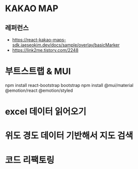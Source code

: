 # KAKAO MAP

## 레퍼런스
- https://react-kakao-maps-sdk.jaeseokim.dev/docs/sample/overlay/basicMarker
- https://link2me.tistory.com/2248


# 부트스트랩 & MUI 
npm install react-bootstrap bootstrap
npm install @mui/material @emotion/react @emotion/styled

# excel 데이터 읽어오기
# 위도 경도 데이터 기반해서 지도 검색
# 코드 리팩토링

